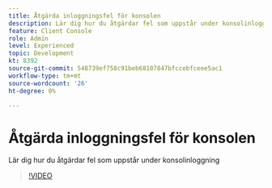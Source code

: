 ```yaml
---
title: Åtgärda inloggningsfel för konsolen
description: Lär dig hur du åtgärdar fel som uppstår under konsolinloggning
feature: Client Console
role: Admin
level: Experienced
topic: Development
kt: 8392
source-git-commit: 548739ef758c91beb68107847bfccebfceee5ac1
workflow-type: tm+mt
source-wordcount: '26'
ht-degree: 0%

---
```



# Åtgärda inloggningsfel för konsolen

Lär dig hur du åtgärdar fel som uppstår under konsolinloggning

>[!VIDEO](https://video.tv.adobe.com/v/335896?quality=12)

